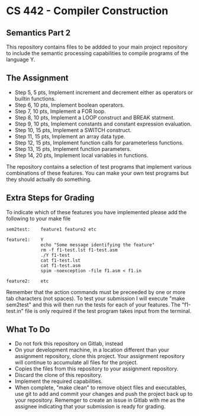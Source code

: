# CS 442 - Compiler Construction
## Semantics Part 2

This repository contains files to be addded to your main project repository to include the semantic processing capabilities to compile programs of the language Y. 

## The Assignment

- Step 5, 5 pts, Implement increment and decrement either as operators or builtin functions.
- Step 6, 10 pts, Implement boolean operators.
- Step 7, 10 pts, Implement a FOR loop.
- Step 8, 10 pts, Implement a LOOP construct and BREAK statment.
- Step 9, 10 pts, Implement constants and constant expression evaluation.
- Step 10, 15 pts, Implement a SWITCH construct.
- Step 11, 15 pts, Implement an array data type.
- Step 12, 15 pts, Implement function calls for parameterless functions.
- Step 13, 15 pts, Implement function parameters.
- Step 14, 20 pts, Implement local variables in functions.

The repository contains a selection of test programs that implement various combinations of these features. You can make your own test programs but they should actually do something. 

## Extra Steps for Grading

To indicate which of these features you have implemented please add the following to your make file

    sem2test:	 feature1 feature2 etc
    
    feature1:    Y
                 echo "Some message identifying the feature"
                 rm -f f1-test.lst f1-test.asm
                 ./Y f1-test
                 cat f1-test.lst
                 cat f1-test.asm
                 spim -noexception -file f1.asm < f1.in
                 
    feature2:    etc
    
Remember that the action commands must be preceeded by one or more tab characters (not spaces). To test your submission I will execute "make sem2test" and this will then run the tests for each of your features. The "f1-test.in" file is only required if the test program takes input from the terminal. 

## What To Do

- Do not fork this repository on Gitlab, instead
- On your development machine, in a location different than your assignment repository, clone this project. Your assignment repository will continue to accumulate all files for the project. 
- Copies the files from this repository to your assignment repository.
- Discard the clone of this repository.
- Implement the required capabilities. 
- When complete, "make clean" to remove object files and executables, use git to add and commit your changes and push the project back up to your repository. Rememger to create an issue in Gitlab with me as the assignee indicating that your submission is ready for grading. 
